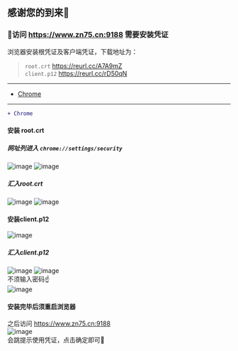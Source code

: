 感谢您的到来👋
-
### 🍿访问 https://www.zn75.cn:9188 需要安装凭证
浏览器安装根凭证及客户端凭证，下载地址为：</br>
>`root.crt` https://reurl.cc/A7A9mZ</br>
>`client.p12` https://reurl.cc/rD50qN
---
* [Chrome](#jump)
---
<span id="jump"></span>

```diff
+ Chrome
```
#### 安装 root.crt
##### 网址列进入 `chrome://settings/security`
![image](https://user-images.githubusercontent.com/105436224/168208708-ac2b9949-fbc9-46ff-b7c5-be52b5fd7046.png)
![image](https://user-images.githubusercontent.com/105436224/168208889-31c6e0d0-c881-43af-9779-a5f7c48fd093.png)
##### 汇入root.crt
![image](https://user-images.githubusercontent.com/105436224/168209559-dcaf66b8-c628-40e6-a9b0-ba265869006f.png)
![image](https://user-images.githubusercontent.com/105436224/168209746-be6fca4f-ae8d-48d3-bce9-d0d37349c4a9.png)
#### 安装client.p12
![image](https://user-images.githubusercontent.com/105436224/168209945-dd6cb507-434d-4b00-8979-c9f0f4a41342.png)
##### 汇入client.p12
![image](https://user-images.githubusercontent.com/105436224/168210115-713dbe97-f850-463f-b0cf-3defcce71649.png)
![image](https://user-images.githubusercontent.com/105436224/168210381-850b3c61-cc69-450b-a60a-578d223dd6e8.png)
</br>不须输入密码☝️</br>
![image](https://user-images.githubusercontent.com/105436224/168210521-4b27b7c7-0f91-41b8-811b-b452da056eb1.png)
#### 安装完毕后须重启浏览器
之后访问 https://www.zn75.cn:9188</br>
![image](https://user-images.githubusercontent.com/105436224/168221470-197fbf8a-1adb-446c-87f4-99b63961144a.png)
</br>会跳提示使用凭证，点击确定即可🚀
